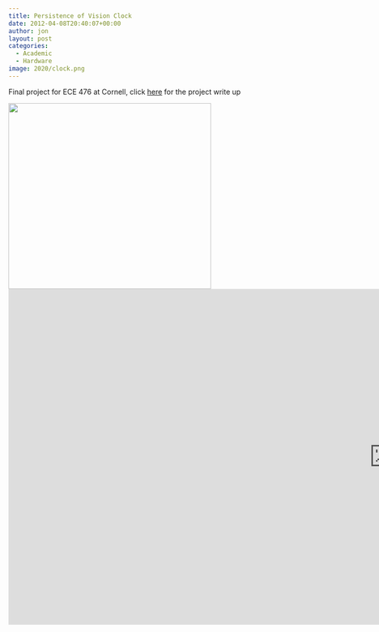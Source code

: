 ```yaml
---
title: Persistence of Vision Clock
date: 2012-04-08T20:40:07+00:00
author: jon
layout: post
categories:
  - Academic
  - Hardware
image: 2020/clock.png
---
```

Final project for ECE 476 at Cornell, click [here](http://people.ece.cornell.edu/land/courses/ece4760/FinalProjects/s2009/ht227/index.html) for the project write up

<img alt="" src="{{ site.image_host }}/2020/clock.png" title="Display" class="aligncenter" width="400" height="367" />

<iframe width="1506" height="663" src="https://www.youtube.com/embed/gKi7VSX-nqk" frameborder="0" allow="accelerometer; autoplay; encrypted-media; gyroscope; picture-in-picture" allowfullscreen></iframe>
